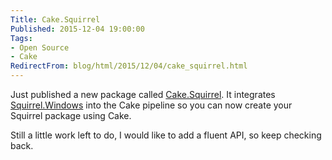 ```yaml
---
Title: Cake.Squirrel
Published: 2015-12-04 19:00:00
Tags:
- Open Source
- Cake
RedirectFrom: blog/html/2015/12/04/cake_squirrel.html
---
```


Just published a new package called [Cake.Squirrel](https://www.nuget.org/packages/Cake.Squirrel/). It integrates [Squirrel.Windows](https://github.com/Squirrel/Squirrel.Windows) into the Cake pipeline so you can now create your Squirrel package using Cake.

Still a little work left to do, I would like to add a fluent API, so keep checking back.